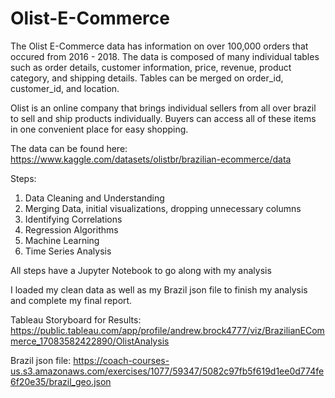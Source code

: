 # Olist-E-Commerce

The Olist E-Commerce data has information on over 100,000 orders that occured from 2016 - 2018. The data is composed of many individual tables such as order details, customer information, price, revenue, product category, and shipping details. Tables can be merged on order_id, customer_id, and location. 

Olist is an online company that brings individual sellers from all over brazil to sell and ship products individually. Buyers can access all of these items in one convenient place for easy shopping. 

The data can be found here: https://www.kaggle.com/datasets/olistbr/brazilian-ecommerce/data

Steps:

1. Data Cleaning and Understanding
2. Merging Data, initial visualizations, dropping unnecessary columns
3. Identifying Correlations
4. Regression Algorithms
5. Machine Learning
6. Time Series Analysis

All steps have a Jupyter Notebook to go along with my analysis

I loaded my clean data as well as my Brazil json file to finish my analysis and complete my final report.

Tableau Storyboard for Results: 
https://public.tableau.com/app/profile/andrew.brock4777/viz/BrazilianECommerce_17083582422890/OlistAnalysis

Brazil json file: 
https://coach-courses-us.s3.amazonaws.com/exercises/1077/59347/5082c97fb5f619d1ee0d774fe6f20e35/brazil_geo.json
